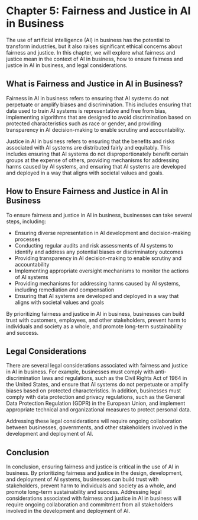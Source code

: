 Chapter 5: Fairness and Justice in AI in Business
=================================================

The use of artificial intelligence (AI) in business has the potential to transform industries, but it also raises significant ethical concerns about fairness and justice. In this chapter, we will explore what fairness and justice mean in the context of AI in business, how to ensure fairness and justice in AI in business, and legal considerations.

What is Fairness and Justice in AI in Business?
-----------------------------------------------

Fairness in AI in business refers to ensuring that AI systems do not perpetuate or amplify biases and discrimination. This includes ensuring that data used to train AI systems is representative and free from bias, implementing algorithms that are designed to avoid discrimination based on protected characteristics such as race or gender, and providing transparency in AI decision-making to enable scrutiny and accountability.

Justice in AI in business refers to ensuring that the benefits and risks associated with AI systems are distributed fairly and equitably. This includes ensuring that AI systems do not disproportionately benefit certain groups at the expense of others, providing mechanisms for addressing harms caused by AI systems, and ensuring that AI systems are developed and deployed in a way that aligns with societal values and goals.

How to Ensure Fairness and Justice in AI in Business
----------------------------------------------------

To ensure fairness and justice in AI in business, businesses can take several steps, including:

* Ensuring diverse representation in AI development and decision-making processes
* Conducting regular audits and risk assessments of AI systems to identify and address any potential biases or discriminatory outcomes
* Providing transparency in AI decision-making to enable scrutiny and accountability
* Implementing appropriate oversight mechanisms to monitor the actions of AI systems
* Providing mechanisms for addressing harms caused by AI systems, including remediation and compensation
* Ensuring that AI systems are developed and deployed in a way that aligns with societal values and goals

By prioritizing fairness and justice in AI in business, businesses can build trust with customers, employees, and other stakeholders, prevent harm to individuals and society as a whole, and promote long-term sustainability and success.

Legal Considerations
--------------------

There are several legal considerations associated with fairness and justice in AI in business. For example, businesses must comply with anti-discrimination laws and regulations, such as the Civil Rights Act of 1964 in the United States, and ensure that AI systems do not perpetuate or amplify biases based on protected characteristics. In addition, businesses must comply with data protection and privacy regulations, such as the General Data Protection Regulation (GDPR) in the European Union, and implement appropriate technical and organizational measures to protect personal data.

Addressing these legal considerations will require ongoing collaboration between businesses, governments, and other stakeholders involved in the development and deployment of AI.

Conclusion
----------

In conclusion, ensuring fairness and justice is critical in the use of AI in business. By prioritizing fairness and justice in the design, development, and deployment of AI systems, businesses can build trust with stakeholders, prevent harm to individuals and society as a whole, and promote long-term sustainability and success. Addressing legal considerations associated with fairness and justice in AI in business will require ongoing collaboration and commitment from all stakeholders involved in the development and deployment of AI.
